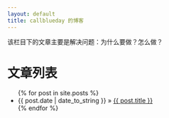 ```yaml
---
layout: default
title: callblueday 的博客
---
```


<div id="home">
    <p>该栏目下的文章主要是解决问题：为什么要做？怎么做？</p>
  <h1>文章列表</h1>
  <ul class="posts">
    {% for post in site.posts %}
      <li><span>{{ post.date | date_to_string }}</span> &raquo; <a href="{{ site.baseurl}}{{post.url }}">{{ post.title }}</a></li>
    {% endfor %}
  </ul>
</div>